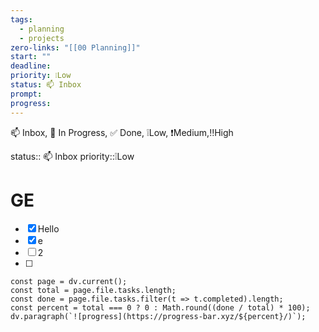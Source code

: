 ```yaml
---
tags:
  - planning
  - projects
zero-links: "[[00 Planning]]"
start: ""
deadline: 
priority: ❕Low
status: 📫 Inbox
prompt: 
progress:
---
```

📫 Inbox, 📌 In Progress, ✅ Done, ❕Low, ❗Medium,‼️High

status:: 📫 Inbox
priority::❕Low
# GE
- [x] Hello
- [x] e
- [ ] 2
- [ ] 

```dataviewjs
const page = dv.current();
const total = page.file.tasks.length;
const done = page.file.tasks.filter(t => t.completed).length;
const percent = total === 0 ? 0 : Math.round((done / total) * 100);
dv.paragraph(`![progress](https://progress-bar.xyz/${percent}/)`);
```


